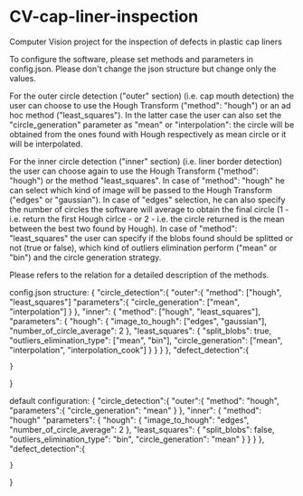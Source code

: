 # CV-cap-liner-inspection
Computer Vision project for the inspection of defects in plastic cap liners

To configure the software, please set methods and parameters in config.json. Please don't change the json structure but change only the values.

For the outer circle detection ("outer" section) (i.e. cap mouth detection) the user can choose to use the Hough Transform ("method": "hough") or an ad hoc method ("least_squares").
In the latter case the user can also set the "circle_generation" parameter as "mean" or "interpolation": the circle will be obtained from the ones found with Hough respectively as 
mean circle or it will be interpolated.

For the inner circle detection ("inner" section) (i.e. liner border detection) the user can choose again to use the Hough Transform ("method": "hough") or the method "least_squares".
In case of "method": "hough" he can select which kind of image will be passed to the Hough Transform ("edges" or "gaussian"). In case of "edges" selection, he can also specify the 
number of circles the software will average to obtain the final circle (1 - i.e. return the first Hough cirlce - or 2 - i.e. the circle returned is the mean between the best two found 
by Hough).
In case of "method": "least_squares" the user can specify if the blobs found should be splitted or not (true or false), which kind of outliers elimination perform ("mean" or "bin") 
and the circle generation strategy.

Please refers to the relation for a detailed description of the methods.


config.json structure:
{
    "circle_detection":{
        "outer":{
            "method": ["hough", "least_squares"]
            "parameters":{
                "circle_generation": ["mean", "interpolation"]
            }
        },
        "inner": {
            "method": ["hough", "least_squares"],
            "parameters": {
                "hough": {
                    "image_to_hough": ["edges", "gaussian"],
                    "number_of_circle_average": 2
                },
                "least_squares": {
                    "split_blobs": true,
                    "outliers_elimination_type": ["mean", "bin"],
                    "circle_generation": ["mean", "interpolation", "interpolation_cook"]
                }
            }
      }
    },
    "defect_detection":{

    }
}

default configuration:
{
    "circle_detection":{
        "outer":{
            "method": "hough",
            "parameters":{
                "circle_generation": "mean"
            }
        },
        "inner": {
            "method": "hough"
            "parameters": {
                "hough": {
                    "image_to_hough": "edges",
                    "number_of_circle_average": 2
                },
                "least_squares": {
                    "split_blobs": false,
                    "outliers_elimination_type": "bin",
                    "circle_generation": "mean"
                }
            }
		}
    },
    "defect_detection":{

    }
}